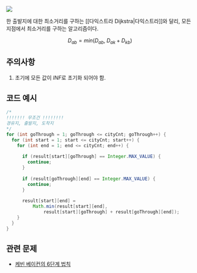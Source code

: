 ![](https://upload.wikimedia.org/wikipedia/commons/thumb/2/2e/Floyd-Warshall_example.svg/1200px-Floyd-Warshall_example.svg.png)


한 출발지에 대한 최소거리를 구하는 [[다익스트라 Dijkstra|다익스트라]]와 달리,
모든 지점에서 최소거리를 구하는 알고리즘이다.

$$
D_{ab} = min (D_{ab}, \; D_{ak} + D_{kb})
$$
## 주의사항
1. 초기에 모든 값이 *INF*로 초기화 되어야 함.

## 코드 예시

```java
/*
!!!!!!! 무조건 !!!!!!!!
경유지, 출발지, 도착지
*/
for (int goThrough = 1; goThrough <= cityCnt; goThrough++) {  
  for (int start = 1; start <= cityCnt; start++) {  
    for (int end = 1; end <= cityCnt; end++) {  
  
      if (result[start][goThrough] == Integer.MAX_VALUE) {  
        continue;  
      }  
  
      if (result[goThrough][end] == Integer.MAX_VALUE) {  
        continue;  
      }  
  
      result[start][end] =  
          Math.min(result[start][end],  
              result[start][goThrough] + result[goThrough][end]);  
    }  
  }  
}
```


## 관련 문제
- [케빈 베이컨의 6단계 법칙](https://www.acmicpc.net/problem/1389)